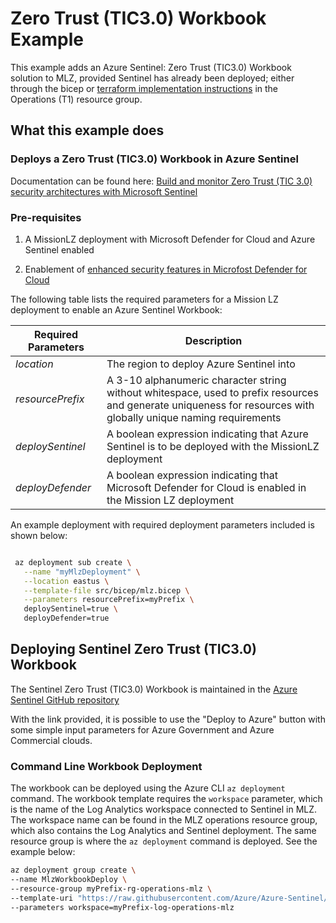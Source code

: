 # Zero Trust (TIC3.0) Workbook Example

This example adds an Azure Sentinel: Zero Trust (TIC3.0) Workbook solution to MLZ, provided Sentinel has already been deployed; either through the bicep or [terraform implementation instructions](../sentinel/README.md) in the Operations (T1) resource group.

## What this example does

### Deploys a Zero Trust (TIC3.0) Workbook in Azure Sentinel

Documentation can be found here: [Build and monitor Zero Trust (TIC 3.0) security architectures with Microsoft Sentinel](https://docs.microsoft.com/en-us/security/zero-trust/integrate/sentinel-solution)

### Pre-requisites

1. A MissionLZ deployment with Microsoft Defender for Cloud and Azure Sentinel enabled

2. Enablement of [enhanced security features in Microfost Defender for Cloud](https://docs.microsoft.com/en-us/azure/defender-for-cloud/enable-enhanced-security)

The following table lists the required parameters for a Mission LZ deployment to enable an Azure Sentinel Workbook:

Required Parameters | Description
------------------- | -----------
_location_ | The region to deploy Azure Sentinel into
_resourcePrefix_ | A 3-10 alphanumeric character string without whitespace, used to prefix resources and generate uniqueness for resources with globally unique naming requirements
_deploySentinel_ | A boolean expression indicating that Azure Sentinel is to be deployed with the MissionLZ deployment
_deployDefender_ | A boolean expression indicating that Microsoft Defender for Cloud is enabled in the Mission LZ deployment

An example deployment with required deployment parameters included is shown below:

```bash

 az deployment sub create \
   --name "myMlzDeployment" \
   --location eastus \
   --template-file src/bicep/mlz.bicep \
   --parameters resourcePrefix=myPrefix \
   deploySentinel=true \
   deployDefender=true
```

## Deploying Sentinel Zero Trust (TIC3.0) Workbook

The Sentinel Zero Trust (TIC3.0) Workbook is maintained in the [Azure Sentinel GitHub repository](https://github.com/Azure/Azure-Sentinel/blob/master/Solutions/ZeroTrust(TIC3.0)/readme.md)

With the link provided, it is possible to use the "Deploy to Azure" button with some simple input parameters for Azure Government and Azure Commercial clouds.

### Command Line Workbook Deployment

The workbook can be deployed using the Azure CLI `az deployment` command. The workbook template requires the `workspace` parameter, which is the name of the Log Analytics workspace connected to Sentinel in MLZ. The workspace name can be found in the MLZ operations resource group, which also contains the Log Analytics and Sentinel deployment. The same resource group is where the `az deployment` command
is deployed. See the example below:

```bash
az deployment group create \
--name MlzWorkbookDeploy \
--resource-group myPrefix-rg-operations-mlz \
--template-uri "https://raw.githubusercontent.com/Azure/Azure-Sentinel/master/Solutions/ZeroTrust(TIC3.0)/Package/mainTemplate.json" \
--parameters workspace=myPrefix-log-operations-mlz
```
